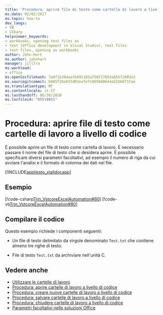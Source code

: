 ```yaml
---
title: 'Procedura: aprire file di testo come cartelle di lavoro a livello di codice'
ms.date: 02/02/2017
ms.topic: how-to
dev_langs:
- VB
- CSharp
helpviewer_keywords:
- workbooks, opening text files as
- text [Office development in Visual Studio], text files
- text files, opening as workbooks
author: John-Hart
ms.author: johnhart
manager: jillfra
ms.workload:
- office
ms.openlocfilehash: 7a0f1b384aafb491183a750f17653ab55f2003e2
ms.sourcegitcommit: b885f26e015d03eafe7c885040644a52bb071fae
ms.translationtype: MT
ms.contentlocale: it-IT
ms.lasthandoff: 06/30/2020
ms.locfileid: "85519831"
---
```

# <a name="how-to-programmatically-open-text-files-as-workbooks"></a>Procedura: aprire file di testo come cartelle di lavoro a livello di codice
  È possibile aprire un file di testo come cartella di lavoro. È necessario passare il nome del file di testo che si desidera aprire. È possibile specificare diversi parametri facoltativi, ad esempio il numero di riga da cui avviare l'analisi e il formato di colonna dei dati nel file.

 [!INCLUDE[appliesto_xlalldocapp](../vsto/includes/appliesto-xlalldocapp-md.md)]

## <a name="example"></a>Esempio
 [!code-csharp[Trin_VstcoreExcelAutomation#80](../vsto/codesnippet/CSharp/Trin_VstcoreExcelAutomationCS/Sheet1.cs#80)]
 [!code-vb[Trin_VstcoreExcelAutomation#80](../vsto/codesnippet/VisualBasic/Trin_VstcoreExcelAutomation/Sheet1.vb#80)]

## <a name="compile-the-code"></a>Compilare il codice
 Questo esempio richiede i componenti seguenti:

- Un file di testo delimitato da virgole denominato `Test.txt` che contiene almeno tre righe di testo.

- File di testo `Test.txt` da archiviare nell'unità C.

## <a name="see-also"></a>Vedere anche
- [Utilizzare le cartelle di lavoro](../vsto/working-with-workbooks.md)
- [Procedura: aprire cartelle di lavoro a livello di codice](../vsto/how-to-programmatically-open-workbooks.md)
- [Procedura: creare nuove cartelle di lavoro a livello di codice](../vsto/how-to-programmatically-create-new-workbooks.md)
- [Procedura: salvare cartelle di lavoro a livello di codice](../vsto/how-to-programmatically-save-workbooks.md)
- [Procedura: chiudere cartelle di lavoro a livello di codice](../vsto/how-to-programmatically-close-workbooks.md)
- [Parametri facoltativi nelle soluzioni Office](../vsto/optional-parameters-in-office-solutions.md)

